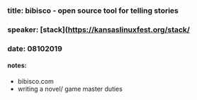 ### title: bibisco - open source tool for telling stories
### speaker: [stack](https://kansaslinuxfest.org/stack/
### date: 08102019

#### notes:
- bibisco.com
- writing a novel/ game master duties


